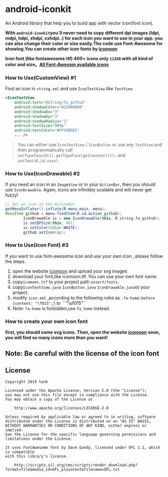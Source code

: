android-iconkit
===

An Android library that help you to build app with vector icon(font icon).

**With ```android-iconkit```you`ll never need to copy different dpi images (ldpi, mdpi, hdpi, xhdpi, xxhdpi..) for each icon you want to use in your app. you can also change their color or size easily.The code use Font-Awesome for showing.You can create other icon fonts by [icomoon](https://icomoon.io)**

**Icon font (like fontawesome.ttf) 400+ icons only ```112KB``` with all kind of color and size。[All Font-Awesom available icons](http://fortawesome.github.io/Font-Awesome/icons)**


### How to Use(CustomView) #1 

Find an icon in ```string.xml``` and use ```IconTextView``` like ```TextView```.

```xml
<IconTextView
    android:text="@string/fa_github"
    android:shadowColor="#22000000"
    android:shadowDx="3"
    android:shadowDy="3"
    android:shadowRadius="1"
    android:textSize="90dp"
    android:textColor="#FF33B5E5"
    ... />
```

> You can either use ```IconTextView``` / ```IconButton``` or use any ```TextView``` and then programmatically call ```setTypeface(Util.getTypeFace(getContext()));``` and ```setText(R.id.xxxx)```.


### How to Use(IconDrawable) #2

If you need an icon in an ```ImageView``` or in your ```ActionBar```, then you should use ```IconDrawable```. Again, icons are infinitely scalable and will never get fuzzy!

```java
// Set an icon in the ActionBar
getMenuInflater().inflate(R.menu.main, menu);
MenuItem github = menu.findItem(R.id.action_github);
		IconDrawable ic = new IconDrawable(this, R.string.fa_github);
		ic.setDPSize(this, 48);
		ic.setColor(Color.WHITE);
		github.setIcon(ic);
```


### How to Use(Icon Font) #3

If you want to use font-awesome icon and use your own icon , please follow the steps.

1.  open the website [icomoon](https://icomoon.io/app) and upload your svg images
2.  download your font,like icomoon.ttf. You can use your own font name.
3.  copy```icomoon.ttf``` to your project path ```assert/fonts``` .
4.  copy```IconTextView.java``` ```IconButton.java``` ```IconDrawable.java```to your project.
5.  modify ```icon.xml``` ,according to the following rules as ```.fa-home:before {content: "\f015";}``` to ```<string name="fa_home">"\uf015"</string>``
6.  Note:  ```fa-home``` is forbidden,use ```fa_home``` instead.


### How to create your own icon font

**first, you should some svg icons.**
**Then, open the website [icomoon](https://icomoon.io)**
**soon, you will find so many icons more than you want!**


**Note: Be careful with the license of the icon font**
---

## License

```
Copyright 2014 tank

Licensed under the Apache License, Version 2.0 (the "License");
you may not use this file except in compliance with the License.
You may obtain a copy of the License at

    http://www.apache.org/licenses/LICENSE-2.0

Unless required by applicable law or agreed to in writing, software
distributed under the License is distributed on an "AS IS" BASIS,
WITHOUT WARRANTIES OR CONDITIONS OF ANY KIND, either express or implied.
See the License for the specific language governing permissions and
limitations under the License.

It uses FontAwesome font by Dave Gandy, licensed under OFL 1.1, which is compatible
with this library's license.

    http://scripts.sil.org/cms/scripts/render_download.php?format=file&media_id=OFL_plaintext&filename=OFL.txt
    
```
